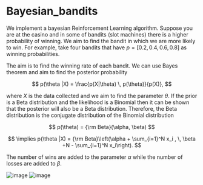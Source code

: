 # Bayesian_bandits

We implement a bayesian Reinforcement Learning algorithm. Suppose you are at the casino and in some of bandits (slot machines) there is a higher probability of winning. We aim to find the bandit in which we are more likely to win. For example, take four bandits that have $p=[0.2, \, 0.4, \, 0.6, \, 0.8]$ as winning probabilities.

The aim is to find the winning rate of each bandit. We can use Bayes theorem and aim to find the posterior probability

$$ p(\theta |X) = \frac{p(X|\theta) \, p(\theta)}{p(X)}, $$

where $X$ is the data collected and we aim to find the parameter $\theta$. If the prior is a Beta distribution and the likelihood is a Binomial then it can be shown that the posterior will also be a Beta distribution. Therefore, the Beta distribution is the conjugate distribution of the Binomial distribution

$$ p(\theta)  = {\rm Beta}(\alpha, \beta) $$

$$ \implies p(\theta |X)   = {\rm Beta}\left(\alpha + \sum_{i=1}^N x_i , \, \beta +N - \sum_{i=1}^N x_i\right). $$

The number of wins are added to the parameter $\alpha$ while the number of losses are added to $\beta$.

![image](https://github.com/alexisdpc/Bayesian_bandits/assets/124795834/065d831b-879e-414d-97a9-0cd0af840777)
![image](https://github.com/alexisdpc/Bayesian_bandits/assets/124795834/7e162af9-f843-4ff6-b4f3-c9d9aa4b3eaf)




